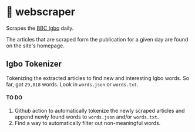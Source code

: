 # 🧼 webscraper
Scrapes the [BBC Igbo](https://bbc.com/igbo) daily.

The articles that are scraped form the publication for a given day
are found on the site's homepage.

## Igbo Tokenizer

Tokenizing the extracted articles to find new and interesting Igbo words.
So far, got `29,018` words. Look in `words.json` or `words.txt`.

#### TO DO
1. Github action to automatically tokenize the newly scraped articles and append newly found words to `words.json` and/or `words.txt`.
2. Find a way to automatically filter out non-meaningful words.
